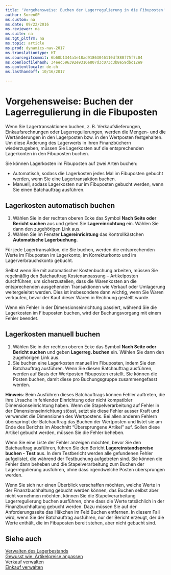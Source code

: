 ```yaml
---
title: 'Vorgehensweise: Buchen der Lagerregulierung in die Fibuposten'
author: SorenGP
ms.custom: na
ms.date: 09/22/2016
ms.reviewer: na
ms.suite: na
ms.tgt_pltfrm: na
ms.topic: article
ms.prod: dynamics-nav-2017
ms.translationtype: HT
ms.sourcegitcommit: 6b60b1344a1e18ad91863046110df880f75f7c04
ms.openlocfilehash: 34eec596392e9316e807d3c073c3b8e59dbc12e9
ms.contentlocale: de-ch
ms.lasthandoff: 10/16/2017

---
```


# <a name="how-to-post-inventory-costs-to-the-general-ledger"></a>Vorgehensweise: Buchen der Lagerregulierung in die Fibuposten   
Wenn Sie Lagertransaktionen buchen, z. B. Verkaufslieferungen, Einkaufsrechnungen oder Lagerregulierungen, werden die Mengen- und die Wertänderungen in den Lagerposten bzw. in den Wertposten festgehalten. Um diese Änderung des Lagerwerts in Ihren Finanzbüchern wiederzugeben, müssen Sie Lagerkosten auf die entsprechenden Lagerkonten in den Fibuposten buchen.

Sie können Lagerkosten im Fibuposten auf zwei Arten buchen:

- Automatisch, sodass die Lagerkosten jedes Mal im Fibuposten gebucht werden, wenn Sie eine Lagertransaktion buchen.
- Manuell, sodass Lagerkosten nur im Fibuposten gebucht werden, wenn Sie einen Batchauftrag ausführen.


## <a name="to-post-inventory-costs-automatically"></a>Lagerkosten automatisch buchen
1. Wählen Sie in der rechten oberen Ecke das Symbol **Nach Seite oder Bericht suchen** aus und geben Sie **Lagereinrichtung** ein. Wählen Sie dann den zugehörigen Link aus.
2. Wählen Sie im Fenster **Lagereinrichtung** das Kontrollkästchen **Automatische Lagerbuchung**.

Für jede Lagertransaktion, die Sie buchen, werden die entsprechenden Werte im Fibuposten im Lagerkonto, im Korrekturkonto und im Lagerverbrauchskonto gebucht.

Selbst wenn Sie mit automatischer Kostenbuchung arbeiten, müssen Sie regelmäßig den Batchauftrag Kostenanpassung – Artikelposten durchführen, um sicherzustellen, dass die Warenkosten an die entsprechenden ausgehenden Transaktionen wie Verkauf oder Umlagerung weitergeleitet werden. Dies ist insbesondere dann wichtig, wenn Sie Waren verkaufen, bevor der Kauf dieser Waren in Rechnung gestellt wurde.

Wenn ein Fehler in der Dimensionseinrichtung passiert, während Sie die Lagerkosten im Fibuposten buchen, wird der Buchungsvorgang mit einem Fehler beendet.

## <a name="to-post-inventory-costs-manually"></a>Lagerkosten manuell buchen
1. Wählen Sie in der rechten oberen Ecke das Symbol **Nach Seite oder Bericht suchen** und geben **Lagerreg. buchen** ein. Wählen Sie dann den zugehörigen Link aus.
2. Sie buchen eine Lagerkosten manuell im Fibuposten, indem Sie den Batchauftrag ausführen. Wenn Sie diesen Batchauftrag ausführen, werden auf Basis der Wertposten Fibuposten erstellt. Sie können die Posten buchen, damit diese pro Buchungsgruppe zusammengefasst werden.

**Hinweis**: Beim Ausführen dieses Batchauftrags können Fehler auftreten, die ihre Ursache in fehlender Einrichtung oder nicht kompatibler Dimensionseinrichtung haben. Wenn die Stapelverarbeitung auf Fehler in der Dimensionseinrichtung stösst, setzt sie diese Fehler ausser Kraft und verwendet die Dimensionen des Wertpostens. Bei allen anderen Fehlern überspringt der Batchauftrag das Buchen der Wertposten und listet sie am Ende des Berichts im Abschnitt “Übersprungene Artikel” auf. Sollen diese Artikel gebucht werden, müssen Sie die Fehler beheben.

Wenn Sie eine Liste der Fehler anzeigen möchten, bevor Sie den Batchauftrag ausführen, führen Sie den Bericht **Lagereinstandspreise buchen - Test** aus. In dem Testbericht werden alle gefundenen Fehler aufgelistet, die während der Testbuchung aufgetreten sind. Sie können die Fehler dann beheben und die Stapelverarbeitung zum Buchen der Lagerregulierung ausführen, ohne dass irgendwelche Posten übersprungen werden.

Wenn Sie sich nur einen Überblick verschaffen möchten, welche Werte in der Finanzbuchhaltung gebucht werden können, das Buchen selbst aber nicht vornehmen möchten, können Sie die Stapelverarbeitung Lagerregulierung buchen ausführen, ohne dass die Werte tatsächlich in der Finanzbuchhaltung gebucht werden. Dazu müssen Sie auf der Anforderungsseite das Häkchen im Feld Buchen entfernen. In diesem Fall wird, wenn Sie der Batchauftrag ausführen, nur der Bericht erzeugt, der die Werte enthält, die im Fibuposten bereit stehen, aber nicht gebucht sind.

## <a name="see-also"></a>Siehe auch
[Verwalten des Lagerbestands](inventory-manage-inventory.md)    
[Gewusst wie: Artikelpreise anpassen](inventory-how-adjust-item-costs.md)  
[Verkauf verwalten](sales-manage-sales.md)  
[Einkauf verwalten](purchasing-manage-purchasing.md)

